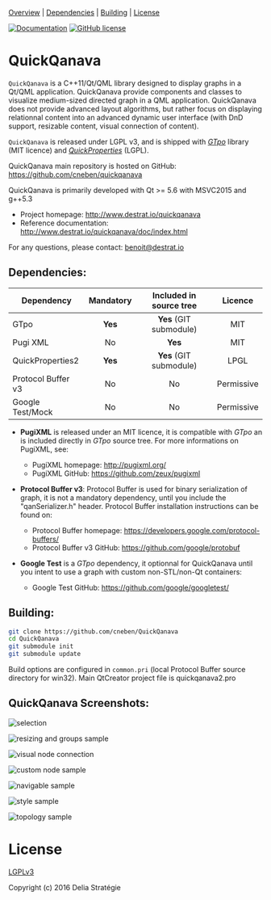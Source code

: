[Overview](#QuickQanava) |
[Dependencies](#Dependencies) |
[Building](#building) |
[License](#license)

[![Documentation](https://img.shields.io/badge/docs-doxygen-blue.svg)](http://www.destrat.io/quickqanava/doc)
[![GitHub license](https://img.shields.io/badge/license-MIT-blue.svg)](https://github.com/cneben/QuickQanava/blob/master/licence.txt)

QuickQanava 
============================

`QuickQanava` is a C++11/Qt/QML library designed to display graphs in a Qt/QML application. QuickQanava provide components and classes to visualize medium-sized directed graph in a QML application. QuickQanava does not provide advanced layout algorithms, but rather focus on displaying relationnal content into an advanced dynamic user interface (with DnD support, resizable content, visual connection of content).

`QuickQanava` is released under LGPL v3, and is shipped with *[GTpo](https://github.com/cneben/GTpo)* library (MIT licence) and  *[QuickProperties](https://github.com/cneben/quickproperties)* (LGPL).


QuickQanava main repository is hosted on GitHub: https://github.com/cneben/quickqanava

QuickQanava is primarily developed with Qt >= 5.6 with MSVC2015 and g++5.3

+ Project homepage: http://www.destrat.io/quickqanava
+ Reference documentation: http://www.destrat.io/quickqanava/doc/index.html

For any questions, please contact: benoit@destrat.io

## Dependencies:

| Dependency                | Mandatory         |   Included in source tree       |   Licence       |
| ---                       | :---:             | :---:                           | :---:           |
| GTpo                      | **Yes**           |       **Yes** (GIT submodule)   |      MIT        |
| Pugi XML                  | No                |       **Yes**                   |      MIT        |
| QuickProperties2          | **Yes**           |       **Yes** (GIT submodule)   |      LPGL       |
| Protocol Buffer v3        | No                |       No                        |    Permissive   |
| Google Test/Mock          | No                |       No                        |    Permissive   |

- **PugiXML** is released under an MIT licence, it is compatible with *GTpo* an is included directly in *GTpo* source tree. For more informations on PugiXML, see:
  - PugiXML homepage: http://pugixml.org/
  - PugiXML GitHub: https://github.com/zeux/pugixml

- **Protocol Buffer v3**: Protocol Buffer is used for binary serialization of graph, it is not a mandatory dependency, until you include the "qanSerializer.h" header. Protocol Buffer installation instructions can be found on:
  - Protocol Buffer homepage: https://developers.google.com/protocol-buffers/
  - Protocol Buffer v3 GitHub: https://github.com/google/protobuf

- **Google Test** is a *GTpo* dependency, it optionnal for QuickQanava until you intent to use a graph with custom non-STL/non-Qt containers:
  - Google Test GitHub: https://github.com/google/googletest/

## Building:

```sh
git clone https://github.com/cneben/QuickQanava
cd QuickQanava
git submodule init
git submodule update
```
Build options are configured in `common.pri` (local Protocol Buffer source directory for win32). Main QtCreator project file is quickqanava2.pro

## QuickQanava Screenshots:

![selection](https://github.com/cneben/QuickQanava/blob/master/doc/web/docs/images/Selection.gif)

![resizing and groups sample](https://github.com/cneben/QuickQanava/blob/master/doc/web/docs/images/groups-overview.gif)

![visual node connection](https://github.com/cneben/QuickQanava/blob/master/doc/web/docs/images/visual-node-connector.gif)

![custom node sample](https://github.com/cneben/QuickQanava/blob/master/doc/samples/custom.png)

![navigable sample](https://github.com/cneben/QuickQanava/blob/master/doc/samples/navigable.png)

![style sample](https://github.com/cneben/QuickQanava/blob/master/doc/samples/style.png)

![topology sample](https://github.com/cneben/QuickQanava/blob/master/doc/samples/topology.png)

License
=======

[LGPLv3](https://github.com/cneben/QuickQanava/blob/master/licence.txt)

Copyright (c) 2016 Delia Stratégie

